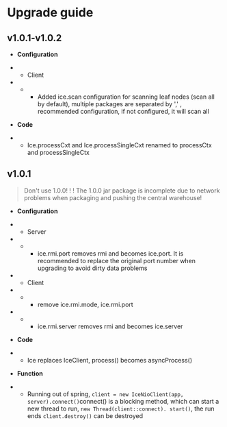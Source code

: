 # Upgrade guide

## v1.0.1-v1.0.2

* **Configuration**
* * Client
* * * Added ice.scan configuration for scanning leaf nodes (scan all by default), multiple packages are separated by ',' , recommended configuration, if not configured, it will scan all

* **Code**
* * Ice.processCxt and Ice.processSingleCxt renamed to processCtx and processSingleCtx

## v1.0.1
> Don't use 1.0.0! ! ! The 1.0.0 jar package is incomplete due to network problems when packaging and pushing the central warehouse!

* **Configuration**
* * Server 
* * * ice.rmi.port removes rmi and becomes ice.port. It is recommended to replace the original port number when upgrading to avoid dirty data problems
* * Client
* * * remove ice.rmi.mode, ice.rmi.port
* * * ice.rmi.server removes rmi and becomes ice.server

* **Code**
* * Ice replaces IceClient, process() becomes asyncProcess()

* **Function**
* * Running out of spring, ```client = new IceNioClient(app, server).connect()```connect() is a blocking method, which can start a new thread to run, ```new Thread(client::connect). start()```, the run ends ```client.destroy()``` can be destroyed